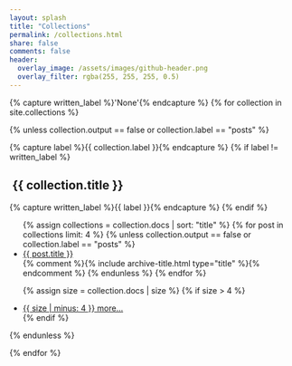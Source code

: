 ```yaml
---
layout: splash
title: "Collections"
permalink: /collections.html
share: false
comments: false
header:
  overlay_image: /assets/images/github-header.png
  overlay_filter: rgba(255, 255, 255, 0.5)
---
```


{% capture written_label %}'None'{% endcapture %}
{% for collection in site.collections %}

  {% unless collection.output == false or collection.label == "posts" %}
  <div class="collect-box">
    {% capture label %}{{ collection.label }}{% endcapture %}
    {% if label != written_label %}
      <h2 id="{{ label | slugify }}" class="archive__subtitle"><i class="fas fa-folder-open"></i>&nbsp;{{ collection.title }}</h2>
      {% capture written_label %}{{ label }}{% endcapture %}
    {% endif %}
  <ul class="collect-list">
  {% assign collections = collection.docs | sort: "title" %}
  {% for post in collections limit: 4 %}
    {% unless collection.output == false or collection.label == "posts" %}
	  <li class="file"><a href="{{ site.baseurl }}/{{ post.url }}">{{ post.title }}</a></li>
      {% comment %}{% include archive-title.html type="title" %}{% endcomment %}
    {% endunless %}
  {% endfor %}

  {% assign size = collection.docs | size %}
  {% if size > 4 %}
    <li class="folder-close"><a href="{{ site.baseurl }}/{{ label }}/index.html">{{ size | minus: 4 }} more...</a></li>
  {% endif %}
  </ul>
  </div>
  {% endunless %}


{% endfor %}
